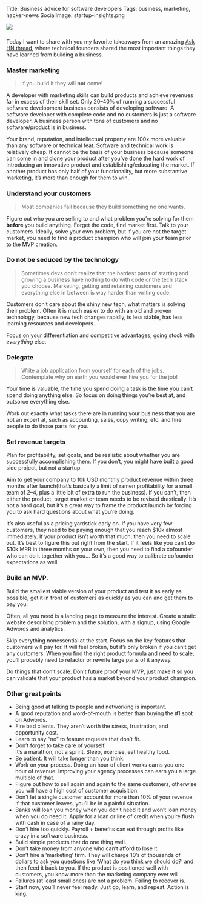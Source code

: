 Title: Business advice for software developers
Tags: business, marketing, hacker-news
SocialImage: startup-insights.png

![](/images/startup-insights.png)

### 

Today I want to share with you my favorite takeaways from an amazing [Ask HN
thread](https://news.ycombinator.com/item?id=14146850), where technical founders
shared the most important things they have learned from building a business.

<!-- readmore -->

### Master marketing

> If you build it they will **not** come!

A developer with marketing skills can build products and achieve revenues far in
excess of their skill set. Only 20–40% of running a successful software
development business consists of developing software. A software developer with
complete code and no customers is just a software developer. A business person
with tons of customers and no software/product is in business.

Your brand, reputation, and intellectual property are 100x more valuable than
any software or technical feat. Software and technical work is relatively cheap.
It cannot be the basis of your business because someone can come in and clone
your product after you’ve done the hard work of introducing an innovative
product and establishing/educating the market. If another product has only half
of your functionality, but more substantive marketing, it’s more than enough for
them to win.

### Understand your customers

> Most companies fail because they build something no one wants.

Figure out who you are selling to and what problem you’re solving for them
**before** you build anything. Forget the code, find market first. Talk to your
customers. Ideally, solve your own problem, but if you are not the target
market, you need to find a product champion who will join your team prior to the
MVP creation.

### Do not be seduced by the technology

> Sometimes devs don’t realize that the hardest parts of starting and growing a
> business have nothing to do with code or the tech stack you choose. Marketing,
getting and retaining customers and everything else in between is way harder
than writing code.

Customers don’t care about the shiny new tech, what matters is solving their
problem. Often it is much easier to do with an old and proven technology,
because new tech changes rapidly, is less stable, has less learning resources
and developers.

Focus on your differentiation and competitive advantages, going stock with
*everything* else.

### Delegate

> Write a job application from yourself for each of the jobs.<br> Contemplate why
> on earth you would ever hire you for the job!

Your time is valuable, the time you spend doing a task is the time you can’t
spend doing anything else. So focus on doing things you’re best at, and outsorce
everything else. 

Work out exactly what tasks there are in running your business that you are not
an expert at, such as accounting, sales, copy writing, etc. and hire people to
do those parts for you.

### Set revenue targets

Plan for profitability, set goals, and be realistic about whether you are
successfully accomplishing them. If you don’t, you might have built a good side
project, but not a startup.

Aim to get your company to 10k USD monthly product revenue within three months
after launch(that’s basically a limit of ramen profitability for a small team of
2–4, plus a little bit of extra to run the business). If you can’t, then either
the product, target market or team needs to be revised drastically. It’s not a
hard goal, but it’s a great way to frame the product launch by forcing you to
ask hard questions about what you’re doing.

It’s also useful as a pricing yardstick early on. If you have very few
customers, they need to be paying enough that you reach $10k almost immediately.
If your product isn’t worth that much, then you need to scale out. It’s best to
figure this out right from the start. If it feels like you can’t do $10k MRR in
three months on your own, then you need to find a cofounder who can do it
together with you… So it’s a good way to calibrate cofounder expectations as
well.

### Build an MVP.

Build the smallest viable version of your product and test it as early as
possible, get it in front of customers as quickly as you can and get them to pay
you. 

Often, all you need is a landing page to measure the interest. Create a static
website describing problem and the solution, with a signup, using Google Adwords
and analytics.

Skip everything nonessential at the start. Focus on the key features that
customers will pay for. It will feel broken, but it’s only broken if you can’t
get any customers. When you find the right product formula and need to scale,
you’ll probably need to refactor or rewrite large parts of it anyway.

Do things that don’t scale. Don’t future proof your MVP, just make it so you can
validate that your product has a market beyond your product champion.

### Other great points

* Being good at talking to people and networking is important.
* A good reputation and word-of-mouth is better than buying the #1 spot on
Adwords.
* Fire bad clients. They aren’t worth the stress, frustration, and opportunity
cost.
* Learn to say “no” to feature requests that don’t fit.
* Don’t forget to take care of yourself. <br> It’s a marathon, not a sprint.
Sleep, exercise, eat healthy food.
* Be patient. It will take longer than you think.
* Work on your process. Doing an hour of client works earns you one hour of
revenue. Improving your agency processes can earn you a large multiple of that.
* Figure out how to sell again and again to the same customers, otherwise you will
have a high cost of customer acquisition. 
* Don’t let a single customer account for more than 10% of your revenue. If that
customer leaves, you’ll be in a painful situation.
* Banks will loan you money when you don’t need it and won’t loan money when you
do need it. Apply for a loan or line of credit when you’re flush with cash in
case of a rainy day.
* Don’t hire too quickly. Payroll + benefits can eat through profits like crazy in
a software business.
* Build simple products that do one thing well.
* Don’t take money from anyone who can’t afford to lose it
* Don’t hire a ‘marketing’ firm. They will charge 10’s of thousands of dollars to
ask you questions like ‘What do you think we should do?’ and then feed it back
to you. If the product is positioned well with customers, you know more than the
marketing company ever will.
* Failures (at least small ones) are not a problem. Failing to recover is.
* Start now, you’ll never feel ready. Just go, learn, and repeat. Action is king.
